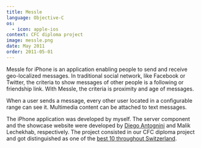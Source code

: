 ```yaml
---
title: Messle
language: Objective-C
os:
  - icon: apple-ios
context: CFC diploma project
image: messle.png
date: May 2011
order: 2011-05-01
---
```


Messle for iPhone is an application enabling people to send and receive geo-localized messages. In traditional social network, like Facebook or Twitter, the criteria to show messages of other people is a following or friendship link. With Messle, the criteria is proximity and age of messages.

When a user sends a message, every other user located in a configurable range can see it. Multimedia content can be attached to text messages.

The iPhone application was developed by myself. The server component and the showcase website were developed by [Diego Antognini](https://ch.linkedin.com/in/diegoantognini) and Malik Lechekhab, respectively. The project consisted in our CFC diploma project and got distinguished as one of the [best 10 throughout Switzerland](http://www.ict-berufsbildung.ch/uploads/media/IPA_Brosch%C3%BCre_2011_Printversion_2_01.pdf).